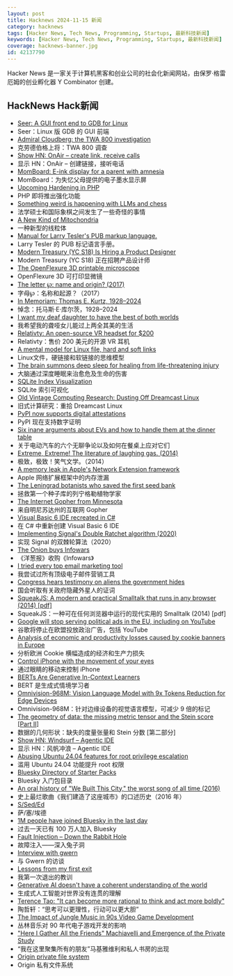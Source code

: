 ```yaml
---
layout: post
title: Hacknews 2024-11-15 新闻
category: hacknews
tags: [Hacker News, Tech News, Programming, Startups, 最新科技新闻]
keywords: [Hacker News, Tech News, Programming, Startups, 最新科技新闻]
coverage: hacknews-banner.jpg
id: 42137790
---
```


Hacker News 是一家关于计算机黑客和创业公司的社会化新闻网站，由保罗·格雷厄姆的创业孵化器 Y Combinator 创建。

## HackNews Hack新闻

- [Seer: A GUI front end to GDB for Linux](https://github.com/epasveer/seer)
- Seer：Linux 版 GDB 的 GUI 前端
- [Admiral Cloudberg: the TWA 800 investigation](https://admiralcloudberg.medium.com/memories-of-flame-the-crash-of-twa-flight-800-fecfd651a157)
- 克劳德伯格上将：TWA 800 调查
- [Show HN: OnAir – create link, receive calls](https://onair.io/)
- 显示 HN：OnAir – 创建链接，接听电话
- [MomBoard: E-ink display for a parent with amnesia](https://jan.miksovsky.com/posts/2024/11-12-momboard)
- MomBoard：为失忆父母提供的电子墨水显示屏
- [Upcoming Hardening in PHP](https://dustri.org/b/upcoming-hardening-in-php.html)
- PHP 即将推出强化功能
- [Something weird is happening with LLMs and chess](https://dynomight.substack.com/p/chess)
- 法学硕士和国际象棋之间发生了一些奇怪的事情
- [A New Kind of Mitochondria](https://www.nature.com/articles/s41586-024-08146-w.epdf?sharing_token=4QYg6VHeQaDTI9Wwks8PYNRgN0jAjWel9jnR3ZoTv0PJ6bGFcBs6wE6X3JprtTRqTeKtpBkwHnIL8H5aG27XoOR6MuZFsyFrkMbp2_PGc88iLVhweBMFOEAyWrn-BD9wKc2pnMTQxGWPpD1Gtx9A-cII9rLjKoM-2yEpQatkk7g%3D)
- 一种新型的线粒体
- [Manual for Larry Tesler's PUB markup language.](https://www.nomodes.com/history/pub-manual)
- Larry Tesler 的 PUB 标记语言手册。
- [Modern Treasury (YC S18) Is Hiring a Product Designer](https://jobs.ashbyhq.com/moderntreasury/269a944a-64e6-4dd1-b539-c9d5828ef0fe?utm_source=yYPEbOqnBd)
- Modern Treasury (YC S18) 正在招聘产品设计师
- [The OpenFlexure 3D printable microscope](https://openflexure.org/)
- OpenFlexure 3D 可打印显微镜
- [The letter ℘: name and origin? (2017)](https://mathoverflow.net/questions/278130/the-letter-wp-name-origin)
- 字母℘：名称和起源？（2017）
- [In Memoriam: Thomas E. Kurtz, 1928–2024](https://computerhistory.org/blog/in-memoriam-thomas-e-kurtz-1928-2024/)
- 悼念：托马斯·E·库尔茨，1928–2024
- [I want my deaf daughter to have the best of both worlds](https://aeon.co/essays/why-i-want-my-deaf-daughter-to-have-the-best-of-both-worlds)
- 我希望我的聋哑女儿能过上两全其美的生活
- [Relativty: An open-source VR headset for $200](https://www.relativty.com/)
- Relativty：售价 200 美元的开源 VR 耳机
- [A mental model for Linux file, hard and soft links](https://bhoot.dev/2024/on-linux-file-and-links/)
- Linux文件，硬链接和软链接的思维模型
- [The brain summons deep sleep for healing from life-threatening injury](https://www.nature.com/articles/d41586-024-03491-2)
- 大脑通过深度睡眠来治愈危及生命的伤害
- [SQLite Index Visualization](https://mrsuh.com/articles/2024/sqlite-index-visualization-structure/)
- SQLite 索引可视化
- [Old Vintage Computing Research: Dusting Off Dreamcast Linux](http://oldvcr.blogspot.com/2023/02/dusting-off-dreamcast-linux.html)
- 旧式计算研究：重拾 Dreamcast Linux
- [PyPI now supports digital attestations](https://blog.pypi.org/posts/2024-11-14-pypi-now-supports-digital-attestations/)
- PyPI 现在支持数字证明
- [Six inane arguments about EVs and how to handle them at the dinner table](https://arstechnica.com/cars/2024/11/heres-how-to-survive-your-relatives-ignorant-anti-ev-rant-this-thanksgiving/)
- 关于电动汽车的六个无聊争论以及如何在餐桌上应对它们
- [Extreme, Extreme! The literature of laughing gas. (2014)](https://www.theparisreview.org/blog/2014/09/17/extreme-extreme/)
- 极致，极致！笑气文学。（2014）
- [A memory leak in Apple's Network Extension framework](https://obdev.at/blog/a-memory-leak-in-apples-network-extension-framework/)
- Apple 网络扩展框架中的内存泄漏
- [The Leningrad botanists who saved the first seed bank](https://www.theguardian.com/world/2024/nov/12/food-source-famine-leningrad-seed-bank-nikolai-vavilov)
- 拯救第一个种子库的列宁格勒植物学家
- [The Internet Gopher from Minnesota](https://www.abortretry.fail/p/the-internet-gopher-from-minnesota)
- 来自明尼苏达州的互联网 Gopher
- [Visual Basic 6 IDE recreated in C#](https://github.com/BAndysc/AvaloniaVisualBasic6)
- 在 C# 中重新创建 Visual Basic 6 IDE
- [Implementing Signal's Double Ratchet algorithm (2020)](https://nfil.dev/coding/encryption/python/double-ratchet-example/)
- 实现 Signal 的双棘轮算法（2020）
- [The Onion buys Infowars](https://www.nytimes.com/2024/11/14/business/media/alex-jones-infowars-the-onion.html)
- 《洋葱报》收购《Infowars》
- [I tried every top email marketing tool](https://www.sitebuilderreport.com/email-marketing-tools/)
- 我尝试过所有顶级电子邮件营销工具
- [Congress hears testimony on aliens the government hides](https://www.theregister.com/2024/11/14/congress_uap_hearings/)
- 国会听取有关政府隐藏外星人的证词
- [SqueakJS: A modern and practical Smalltalk that runs in any browser (2014) [pdf]](https://freudenbergs.de/vanessa/publications/Freudenberg-2014-SqueakJS.pdf)
- SqueakJS：一种可在任何浏览器中运行的现代实用的 Smalltalk (2014) [pdf]
- [Google will stop serving political ads in the EU, including on YouTube](https://www.engadget.com/big-tech/google-will-stop-serving-political-ads-in-the-eu-including-on-youtube-210604043.html)
- 谷歌将停止在欧盟投放政治广告，包括 YouTube
- [Analysis of economic and productivity losses caused by cookie banners in Europe](https://legiscope.com/blog/hidden-productivity-drain-cookie-banners.html)
- 分析欧洲 Cookie 横幅造成的经济和生产力损失
- [Control iPhone with the movement of your eyes](https://support.apple.com/en-sg/guide/iphone/iph66057d0f6/ios)
- 通过眼睛的移动来控制 iPhone
- [BERTs Are Generative In-Context Learners](https://arxiv.org/abs/2406.04823)
- BERT 是生成式情境学习者
- [Omnivision-968M: Vision Language Model with 9x Tokens Reduction for Edge Devices](https://nexa.ai/blogs/omni-vision)
- Omnivision-968M：针对边缘设备的视觉语言模型，可减少 9 倍的标记
- [The geometry of data: the missing metric tensor and the Stein score [Part II]](https://blog.christianperone.com/2024/11/the-geometry-of-data-part-ii/)
- 数据的几何形状：缺失的度量张量和 Stein 分数 [第二部分]
- [Show HN: Windsurf – Agentic IDE](https://codeium.com/windsurf/)
- 显示 HN：风帆冲浪 – Agentic IDE
- [Abusing Ubuntu 24.04 features for root privilege escalation](https://snyk.io/blog/abusing-ubuntu-root-privilege-escalation/)
- 滥用 Ubuntu 24.04 功能提升 root 权限
- [Bluesky Directory of Starter Packs](https://blueskydirectory.com/starter-packs/all)
- Bluesky 入门包目录
- [An oral history of "We Built This City," the worst song of all time (2016)](https://www.gq.com/story/oral-history-we-built-this-city-worst-song-of-all-time)
- 史上最烂歌曲《我们建造了这座城市》的口述历史（2016 年）
- [S/Sed/Ed](https://aartaka.me/sed-ed)
- 萨/塞/埃德
- [1M people have joined Bluesky in the last day](https://bsky.app/profile/bsky.app/post/3lax5zxh7bc2p)
- 过去一天已有 100 万人加入 Bluesky
- [Fault Injection – Down the Rabbit Hole](https://security.humanativaspa.it/fault-injection-down-the-rabbit-hole/)
- 故障注入——深入兔子洞
- [Interview with gwern](https://www.dwarkeshpatel.com/p/gwern-branwen)
- 与 Gwern 的访谈
- [Lessons from my first exit](https://mtlynch.io/lessons-from-my-first-exit/)
- 我第一次退出的教训
- [Generative AI doesn't have a coherent understanding of the world](https://news.mit.edu/2024/generative-ai-lacks-coherent-world-understanding-1105)
- 生成式人工智能对世界没有连贯的理解
- [Terence Tao: "It can become more rational to think and act more boldly"](https://mathstodon.xyz/@tao/113479000564381543)
- 陶哲轩：“思考可以更理性，行动可以更大胆”
- [The Impact of Jungle Music in 90s Video Game Development](https://pikuma.com/blog/jungle-music-video-game-drum-bass)
- 丛林音乐对 90 年代电子游戏开发的影响
- ["Here I Gather All the Friends" Machiavelli and Emergence of the Private Study](https://publicdomainreview.org/essay/machiavelli-and-the-emergence-of-the-private-study/)
- “我在这里聚集所有的朋友”马基雅维利和私人书房的出现
- [Origin private file system](https://developer.mozilla.org/en-US/docs/Web/API/File_System_API/Origin_private_file_system)
- Origin 私有文件系统


